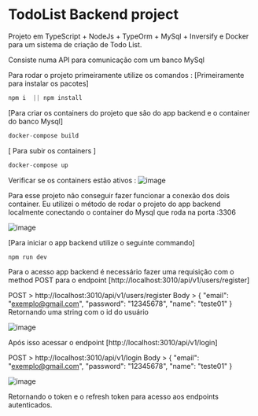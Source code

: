
# TodoList Backend project 

Projeto em TypeScript + NodeJs + TypeOrm + MySql + Inversify e Docker para um sistema de criação de Todo List.

Consiste numa API para comunicação com um banco MySql

Para rodar o projeto primeiramente utilize os comandos :
[Primeiramente para instalar os pacotes]

```javascript
npm i  || npm install 
```
[Para criar os containers do projeto que são do app backend e o container do banco Mysql]
```javascript
docker-compose build 
```

[ Para subir os containers ]
```javascript
docker-compose up
```
Verificar se os containers estão ativos :
![image](https://github.com/user-attachments/assets/49f1639f-bacb-4b84-90c8-2f08b06b65e3)

Para esse projeto não conseguir fazer funcionar a conexão dos dois container. Eu utilizei o método de rodar o projeto do app backend localmente conectando o container do Mysql que roda na porta :3306

![image](https://github.com/user-attachments/assets/4441dee1-84dd-4e86-91eb-8ad79be5d497)

[Para iniciar o app backend utilize o seguinte commando]
```javascript
npm run dev
```
Para o acesso app backend é necessário fazer uma requisição com o method POST para o endpoint [http://localhost:3010/api/v1/users/register]

POST > http://localhost:3010/api/v1/users/register
Body >
{
    "email": "exemplo@gmail.com",
    "password": "12345678",
    "name": "teste01"
}
Retornando uma string com o id do usuário

![image](https://github.com/user-attachments/assets/3ba62900-f3d2-47ae-861f-81ded1a92271)

Após isso acessar o endpoint [http://localhost:3010/api/v1/login]

POST > http://localhost:3010/api/v1/login
Body > 
{
    "email": "exemplo@gmail.com",
    "password": "12345678",
    "name": "teste01"
}

![image](https://github.com/user-attachments/assets/0dbb374e-5cef-474d-bd31-7b7e7a3c0d26)


Retornando o token e o refresh token para acesso aos endpoints autenticados.

















